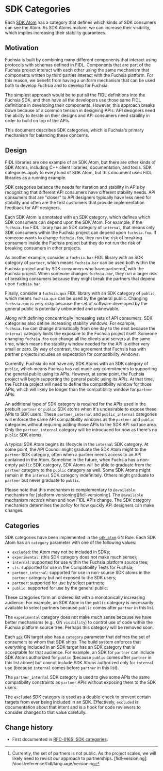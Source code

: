 SDK Categories
==============

Each [SDK Atom] has a category that defines which kinds of SDK consumers can see
the Atom. As SDK Atoms mature, we can increase their visibility, which implies
increasing their stability guarantees.

[SDK Atom]: /docs/glossary#sdk-atom

## Motivation

Fuchsia is built by combining many different components that interact using
protocols with schemas defined in FIDL. Components that are part of the Fuchsia
project interact with each other using the same mechanism that components
written by third parties interact with the Fuchsia platform. For this reason,
we benefit from having a uniform mechanism that can be used both to develop
Fuchsia and to develop for Fuchsia.

The simplest approach would be to put all the FIDL definitions into the Fuchsia
SDK, and then have all the developers use those same FIDL definitions in
developing their components. However, this approach breaks down because of a
common tension in designing APIs: API designers need the ability to iterate on
their designs and API consumers need stability in order to build on top of the
APIs.

This document describes SDK categories, which is Fuchsia's primary mechanism
for balancing these concerns.

## Design

FIDL libraries are one example of an SDK Atom, but there are other kinds of
SDK Atoms, including C++ client libraries, documentation, and tools. SDK
categories apply to every kind of SDK Atom, but this document uses FIDL
libraries as a running example.

SDK categories balance the needs for iteration and stability in APIs by
recognizing that different API consumers have different stability needs. API
consumers that are "closer" to API designers typically have less need for
stability and often are the first customers that provide implementation
feedback for API designers.

Each SDK Atom is annotated with an SDK category, which defines which SDK
consumers can depend upon the SDK Atom. For example, if the `fuchsia.foo` FIDL
library has an SDK category of `internal`, that means only SDK consumers within
the Fuchsia project can depend upon `fuchsia.foo`. If someone wants to change
`fuchsia.foo`, they run the risk of breaking consumers inside the Fuchsia
project but they do not run the risk of breaking consumers in other projects.

As another example, consider a `fuchsia.bar` FIDL library with an SDK category
of `partner`, which means `fuchsia.bar` can be used both within the Fuchsia
project and by SDK consumers who have partnered[^1] with the Fuchsia project.
When someone changes `fuchsia.bar`, they run a larger risk of breaking
consumers because they might break the partners that depend upon `fuchsia.bar`.

Finally, consider a `fuchsia.qux` FIDL library with an SDK category of
`public`, which means `fuchsia.qux` can be used by the general public. Changing
`fuchsia.qux` is very risky because the set of software developed by the
general public is potentially unbounded and unknowable.

Along with defining concentrically increasing sets of API consumers, SDK
categories also define increasing stability windows. For example, `fuchsia.foo`
can change dramatically from one day to the next because the `internal`
category limits the exposure to the Fuchsia project itself. Someone changing
`fuchsia.foo` can change all the clients and servers at the same time, which
means the stability window needed for the API is either very small or zero. By
way of contrast, the agreement that Fuchsia has with partner projects includes
an expectation for compatibility windows.

Currently, Fuchsia do not have any SDK Atoms with an SDK category of `public`,
which means Fuchsia has not made any commitments to supporting the general
public using its APIs. However, at some point, the Fuchsia project will begin
supporting the general public using its APIs. At that time, the Fuchsia project
will need to define the compatibility window for those APIs, which will likely
be longer than the compatibility window for `partner` APIs.

An additional type of SDK category is required for the APIs used in the prebuilt
`partner` or `public` SDK atoms when it's undesirable to expose these APIs to
SDK users. These `partner_internal` and `public_internal` categories will enforce
the same API compatibility windows as the `partner` and `public` categories
without requiring adding those APIs to the SDK API surface area. Only the
`partner_internal` category will be introduced for now as there's no `public`
SDK atoms.

A typical SDK Atom begins its lifecycle in the `internal` SDK category. At some
point, the API Council might graduate the SDK Atom might to the `partner` SDK
category, often when a partner needs access to an API contained in the Atom.
Sometime in the future, when Fuchsia has a non-empty `public` SDK category, SDK
Atoms will be able to graduate from the `partner` category to the `public`
category as well. Some SDK Atoms might remain in the `internal` SDK category
indefinitely. Others might graduate to `partner` but never graduate to
`public`.

Please note that this mechanism is complementary to `@available` mechanism for
[platform versioning][fidl-versioning]. The `@available` mechanism *records*
when and how FIDL APIs change. The SDK category mechanism determines the
*policy* for how quickly API designers can make changes.

[^1]: Currently, the set of partners is not public. As the project scales, we
      will likely need to revisit our approach to partnerships.
[fidl-versioning]: /docs/reference/fidl/language/versioning


## Categories

SDK categories have been implemented in the [`sdk_atom`][gn-sdk-atom] GN Rule.
Each SDK Atom has an `category` parameter with one of the following values:

 - `excluded`: the Atom may not be included in SDKs;
 - `experimental`: (this SDK category does not make much sense);
 - `internal`: supported for use within the Fuchsia platform source tree;
 - `cts`: supported for use in the Compatibility Tests for Fuchsia;
 - `partner_internal`: supported for use in non-source SDK atoms in the
   `partner` category but not exposed to the SDK users;
 - `partner`: supported for use by select partners;
 - `public`: supported for use by the general public.

These categories form an ordered list with a monotonically increasing audience.
For example, an SDK Atom in the `public` category is necessarily available to
select partners because `public` comes after `partner` in this list.

The `experimental` category does not make much sense because we have better
mechanisms (e.g., GN `visibility`) to control use of code within the Fuchsia
platform source tree. Perhaps this category will be removed soon.

Each [`sdk`][gn-sdk] GN target also has a `category` parameter that defines the
set of consumers to whom that SDK ships. The build system enforces that
everything included in an SDK target has an SDK category that is acceptable for
that audience. For example, an SDK for `partner` can include SDK Atoms
authorized for `public` (because `public` comes after `partner` in this list
above) but cannot include SDK Atoms authorized only for `internal` use (because
`internal` comes before `partner` in this list).

The `partner_internal` SDK category is used to give some APIs the same
compatibility constraints as `partner` APIs without exposing them to the SDK
users.

The `excluded` SDK category is used as a double-check to prevent certain
targets from ever being included in an SDK. Effectively, `excluded` is
documentation about that intent and is a hook for code reviewers to consider
changes to that value carefully.

[gn-sdk-atom]: /build/sdk/sdk_atom.gni
[gn-sdk]: /build/sdk/sdk.gni


## Change history

- First documented in [RFC-0165: SDK categories][rfc-0165].

[rfc-0165]: /docs/contribute/governance/rfcs/0165_sdk_categories.md
